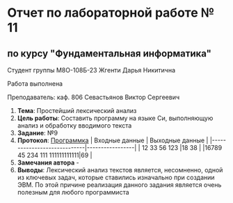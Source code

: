 # Отчет по лабораторной работе № 11
## по курсу "Фундаментальная информатика"

Студент группы М8О-108Б-23 Жгенти Дарья Никитична

Работа выполнена 

Преподаватель: каф. 806 Севастьянов Виктор Сергеевич

1. **Тема**: Простейший лексический анализ
2. **Цель работы**: Составить программу на языке Си, выполняющую анализ и обработку вводимого текста
3. **Заданиe**: №9
4. **Протокол**: [Программка](https://github.com/Daria2605/labworking/blob/main/lab11/11.с)
        |      Входные данные         | Выходные данные |
	|-----------------------------|-----------------|
	| 12 33  56 123               |18 38            |
	|16789 45 234 111 111111111111|69               |
5. **Замечания автора** -
6. **Выводы**: Лексический анализ текстов является, несомненно, одной из ключевых задач, которые ставились изначально при создании ЭВМ. По этой причине реализация данного задания является очень полезным для любого программиста
